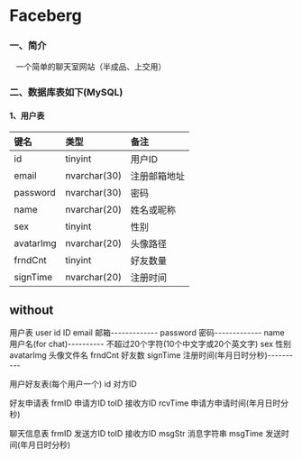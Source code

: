 Faceberg
=============================

### 一、简介
    一个简单的聊天室网站（半成品、上交用）

### 二、数据库表如下(MySQL)

#### 1、用户表

| 键名  | 类型 | 备注 |
|:--------- |:------------ | :---------- |
| id        | tinyint      | 用户ID      |
| email     | nvarchar(30) | 注册邮箱地址 |
| password  | nvarchar(30) | 密码        |
| name      | nvarchar(20) | 姓名或昵称   |
| sex       | tinyint      | 性别        |
| avatarImg | nvarchar(20) | 头像路径     |
| frndCnt   | tinyint      | 好友数量     |
| signTime  | nvarchar(20) | 注册时间     |
  
  
without
----------------------------------------
用户表 user
	id			ID
	email		邮箱-------------
	password	密码-------------
	name		用户名(for chat)----------			不超过20个字符(10个中文字或20个英文字)
	sex			性别
	avatarImg	头像文件名
	frndCnt		好友数
	signTime	注册时间(年月日时分秒)----------
	
用户好友表(每个用户一个)
	id			对方ID
	
好友申请表
	frmID		申请方ID
	toID		接收方ID
	rcvTime		申请方申请时间(年月日时分秒)
	
聊天信息表
	frmID		发送方ID
	toID		接收方ID
	msgStr		消息字符串
	msgTime		发送时间(年月日时分秒)

```diff dddd
